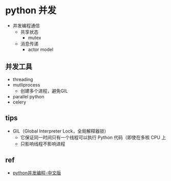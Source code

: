 

# python 并发

+ 并发编程通信
    + 共享状态
        + mutex
    + 消息传递
        + actor model

## 并发工具
+ threading
+ mutliprocess
    + 创建多个进程，避免GIL
+ parallel python
+ celery

## tips
+ GIL（Global Interpreter Lock，全局解释器锁）
    + 它保证同一时间只有一个线程可以执行 Python 代码（即使在多核 CPU 上
    + 只影响线程不影响进程



## ref
+ [python并发编程-中文版](https://hellowac.github.io/parallel-programming-with-python-zh/chapter7/)